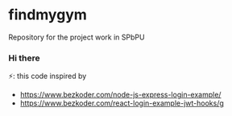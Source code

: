 # findmygym
Repository for the project work in SPbPU

### Hi there 
⚡: this code inspired by
- https://www.bezkoder.com/node-js-express-login-example/
- https://www.bezkoder.com/react-login-example-jwt-hooks/g
